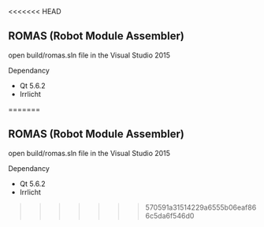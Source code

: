 <<<<<<< HEAD
## ROMAS (Robot Module Assembler)


open build/romas.sln file in the Visual Studio 2015


Dependancy
- Qt 5.6.2
- Irrlicht

=======
## ROMAS (Robot Module Assembler)


open build/romas.sln file in the Visual Studio 2015


Dependancy
- Qt 5.6.2
- Irrlicht

>>>>>>> 570591a31514229a6555b06eaf866c5da6f546d0
